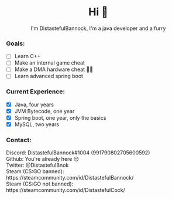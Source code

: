 <h1 align="center">Hi 👋</h1>
<p align="center">I'm DistastefulBannock, I'm a java developer and a furry</p>
<h3>Goals:</h3>

 - [ ] Learn C++
 - [ ] Make an internal game cheat
 - [ ] Make a DMA hardware cheat 🙏🙏
 - [ ] Learn advanced spring boot
<h3>Current Experience:</h3>

 - [X] Java, four years
 - [X] JVM Bytecode, one year
 - [X] Spring boot, one year, only the basics
 - [X] MySQL, two years
 
 <h3>Contact:</h3>
 Discord: DistastefulBannock#1004 (991790802705600592)
 <br/>
 Github: You're already here 😒
 <br/>
 Twitter: @DistastefulBnok
 <br/>
 Steam (CS:GO banned): https://steamcommunity.com/id/DistastefulBannock/
 <br/>
 Steam (CS:GO not banned): https://steamcommunity.com/id/DistastefulCock/
